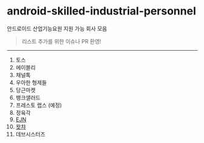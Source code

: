 # android-skilled-industrial-personnel

안드로이드 산업기능요원 지원 가능 회사 모음

> 리스트 추가를 위한 이슈나 PR 환영!

---

1. 토스
2. 에이블리
3. 채널톡
4. 우아한 형제들
5. 당근마켓
6. 뱅크샐러드
7. 프레스토 랩스 (예정)
8. 정육각
9. [EJN](https://www.ejn.team/ac8c8809-4954-4177-9155-9cfca9840aec)
10. [왓챠](https://watcha.hire.trakstar.com/jobs/fk0q4um)
11. 데브시스터즈
